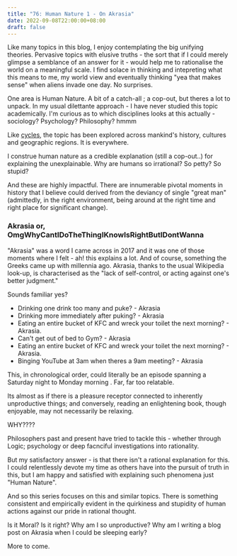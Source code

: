 ```yaml
---
title: "76: Human Nature 1 - On Akrasia"
date: 2022-09-08T22:00:00+08:00
draft: false
---
```


Like many topics in this blog, I enjoy contemplating the big unifying theories. Pervasive topics with elusive truths - the sort that if I could merely glimpse a semblance of an answer for it - would help me to rationalise the world on a meaningful scale. I find solace in thinking and intepreting what this means to me, my world view and eventually thinking "yea that makes sense" when aliens invade one day. No surprises.

One area is Human Nature. A bit of a catch-all ; a cop-out, but theres a lot to unpack. In my usual dilettante approach - I have never studied this topic academically. I'm curious as to which disciplines looks at this actually - sociology? Psychology? Philosophy? hmmm

Like [cycles](https://www.makwaijun.com/blog/post41/), the topic has been explored across mankind's history, cultures and geographic regions. It is everywhere. 

I construe human nature as a credible explanation (still a cop-out..) for explaining the unexplainable. Why are humans so irrational? So petty? So stupid?

And these are highly impactful. There are innumerable pivotal moments in history that I believe could derived from the  deviancy of single "great man" (admittedly, in the right environment, being around at the right time and right place for significant change). 

### Akrasia or, OmgWhyCantIDoTheThingIKnowIsRightButIDontWanna
"Akrasia" was a word I came across in 2017 and it was one of those moments where I felt - ah! this explains a lot. And of course, something the Greeks came up with millennia  ago. 
Akrasia, thanks to the usual Wikipedia look-up, is characterised as the "lack of self-control, or acting against one's better judgment." 

Sounds familiar yes?

* Drinking one drink too many and puke? - Akrasia
* Drinking more immediately after puking? - Akrasia
* Eating an entire bucket of KFC and wreck your toilet the next morning? - Akrasia.
* Can't get out of bed to Gym? - Akrasia
* Eating an entire bucket of KFC and wreck your toilet the next morning? - Akrasia.
* Binging YouTube at 3am when theres a 9am meeting? - Akrasia

This, in chronological order, could literally be an episode spanning a Saturday night to Monday morning . Far, far too relatable.

Its almost as if there is a pleasure receptor connected to inherently unproductive things; and conversely, reading an enlightening book, though enjoyable, may not necessarily be relaxing.

WHY????

Philosophers past and present have tried to tackle this - whether through Logic; psychology or deep facnciful investigations into rationality. 

But my satisfactory answer - is that there isn't a rational explanation for this. I could relentlessly devote my time as others have into the pursuit of truth in this, but I am happy and satisfied with explaining such phenomena just "Human Nature". 

And so this series focuses on this and similar topics. There is something consistent and empirically evident in the quirkiness and stupidity of human actions against our pride in rational thought.

Is it Moral? Is it right? Why am I so unproductive? Why am I writing a blog post on Akrasia when I could be sleeping early?

More to come.

